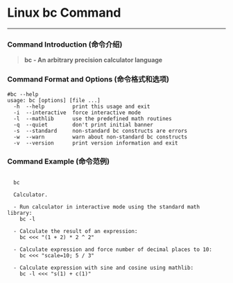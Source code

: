 # Linux bc Command
-------------------
### Command Introduction (命令介绍)
> **bc - An arbitrary precision calculator language**
### Command Format and Options (命令格式和选项)
```
#bc --help
usage: bc [options] [file ...]
  -h  --help         print this usage and exit
  -i  --interactive  force interactive mode
  -l  --mathlib      use the predefined math routines
  -q  --quiet        don't print initial banner
  -s  --standard     non-standard bc constructs are errors
  -w  --warn         warn about non-standard bc constructs
  -v  --version      print version information and exit
```
### Command Example (命令范例)
```

  bc

  Calculator.

  - Run calculator in interactive mode using the standard math library:
    bc -l

  - Calculate the result of an expression:
    bc <<< "(1 + 2) * 2 ^ 2"

  - Calculate expression and force number of decimal places to 10:
    bc <<< "scale=10; 5 / 3"

  - Calculate expression with sine and cosine using mathlib:
    bc -l <<< "s(1) + c(1)"


```
